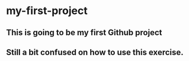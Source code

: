 # my-first-project
## This is going to be my first Github project
## Still a bit confused on how to use this exercise.
